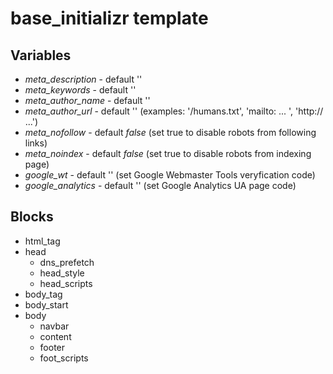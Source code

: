 base_initializr template
============

Variables
------------

* *meta_description* - default ''
* *meta_keywords*    - default ''
* *meta_author_name* - default ''
* *meta_author_url*  - default '' (examples: '/humans.txt', 'mailto: ... ', 'http:// ...')
* *meta_nofollow*    - default *false* (set true to disable robots from following links)
* *meta_noindex*     - default *false* (set true to disable robots from indexing page)
* *google_wt*        - default '' (set Google Webmaster Tools veryfication code)
* *google_analytics* - default '' (set Google Analytics UA page code)

Blocks
------------

* html_tag
* head
    * dns_prefetch
    * head_style
    * head_scripts
* body_tag
* body_start
* body
    * navbar
    * content
    * footer
    * foot_scripts
